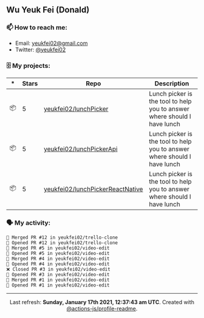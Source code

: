 ## Wu Yeuk Fei (Donald)

### 📫 How to reach me:

- Email: [yeukfei02@gmail.com](yeukfei02@gmail.com)
- Twitter: [@yeukfei02](https://twitter.com/yeukfei02)

### 🗄 My projects:

|*|Stars|Repo|Description|
|---|---|---|---|
| 📦 | 5 | [yeukfei02/lunchPicker](https://github.com/yeukfei02/lunchPicker) | Lunch picker is the tool to help you to answer where should I have lunch |
| 📦 | 5 | [yeukfei02/lunchPickerApi](https://github.com/yeukfei02/lunchPickerApi) | Lunch picker is the tool to help you to answer where should I have lunch |
| 📦 | 5 | [yeukfei02/lunchPickerReactNative](https://github.com/yeukfei02/lunchPickerReactNative) | Lunch picker is the tool to help you to answer where should I have lunch |

### 🗣 My activity:

```
🎉 Merged PR #12 in yeukfei02/trello-clone
💪 Opened PR #12 in yeukfei02/trello-clone
🎉 Merged PR #5 in yeukfei02/video-edit
💪 Opened PR #5 in yeukfei02/video-edit
🎉 Merged PR #4 in yeukfei02/video-edit
💪 Opened PR #4 in yeukfei02/video-edit
❌ Closed PR #3 in yeukfei02/video-edit
💪 Opened PR #3 in yeukfei02/video-edit
🎉 Merged PR #1 in yeukfei02/video-edit
💪 Opened PR #1 in yeukfei02/video-edit
```

<!-- <img src="https://github-readme-stats.vercel.app/api?username=yeukfei02&show_icons=true&count_private=true&theme=radical" />

<img src="https://github-readme-stats.vercel.app/api/top-langs/?username=yeukfei02&theme=radical" /> -->

---

<p align="center">Last refresh: <b>Sunday, January 17th 2021, 12:37:43 am UTC</b>. Created with <a href=https://github.com/marketplace/actions/profile-readme>@actions-js/profile-readme</a>.</p>
